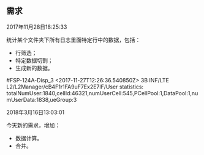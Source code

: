 ## 需求

2017年11月28日18:25:33

统计某个文件夹下所有日志里面特定行中的数据，包括：

- 行筛选；
- 特定数据切割；
- 生成新的数据。

#FSP-124A-Disp_3 <2017-11-27T12:26:36.540850Z> 3B INF/LTE L2/L2Manager/cB4F1r1FA9uF7Ex2E7lF/User statistics: totalNumUser:1840,cellId:46321,numUserCell:545,PCellPool:1,DataPool:1,numUserData:1838,ueGroup:3

2018年3月16日13:03:01

今天新的需求，增加：

- 数据计算。
- 合并。
